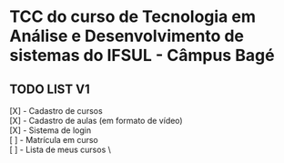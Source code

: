 # TCC do curso de Tecnologia em Análise e Desenvolvimento de sistemas do IFSUL - Câmpus Bagé

## TODO LIST V1

[X] - Cadastro de cursos \
[X] - Cadastro de aulas (em formato de vídeo) \
[X] - Sistema de login \
[ ] - Matrícula em curso \
[ ] - Lista de meus cursos \
